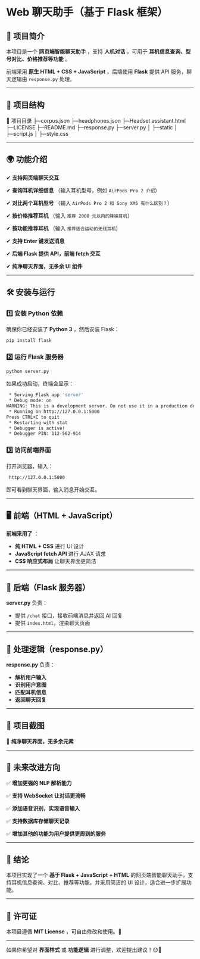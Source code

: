 # **Web 聊天助手（基于 Flask 框架）**

## **📌 项目简介**

本项目是一个 **网页端智能聊天助手** ，支持 **人机对话** ，可用于 **耳机信息查询、型号对比、价格推荐等功能** 。

前端采用 **原生 HTML + CSS + JavaScript** ，后端使用 **Flask** 提供 API 服务，聊天逻辑由 `response.py` 处理。

---

## **📁 项目结构**

📂 项目目录
├─corpus.json
├─headphones.json
├─Headset assistant.html
├─LICENSE
├─README.md
├─response.py
├─server.py
│
├─static
│   ├─script.js
│   ├─style.css

---

## **🌍 功能介绍**

✔ **支持网页端聊天交互**

✔ **查询耳机详细信息** （输入耳机型号，例如 `AirPods Pro 2 介绍`）

✔ **对比两个耳机型号** （输入 `AirPods Pro 2 和 Sony XM5 有什么区别？`）

✔ **按价格推荐耳机** （输入 `推荐 2000 元以内的降噪耳机`）

✔ **按功能推荐耳机** （输入 `推荐适合运动的无线耳机`）

✔ **支持 Enter 键发送消息**

✔ **后端 Flask 提供 API，前端 fetch 交互**

✔ **纯净聊天界面，无多余 UI 组件**

---

## **🛠️ 安装与运行**

### **1️⃣ 安装 Python 依赖**

确保你已经安装了 **Python 3** ，然后安装 Flask：

```bash
pip install flask
```

### **2️⃣ 运行 Flask 服务器**

```bash
python server.py
```

如果成功启动，终端会显示：

```bash
 * Serving Flask app 'server'
 * Debug mode: on
WARNING: This is a development server. Do not use it in a production deployment. Use a production WSGI server instead.
 * Running on http://127.0.0.1:5000
Press CTRL+C to quit
 * Restarting with stat
 * Debugger is active!
 * Debugger PIN: 112-562-914
```

### **3️⃣ 访问前端界面**

打开浏览器，输入：

```bash
 http://127.0.0.1:5000
```

即可看到聊天界面，输入消息开始交互。

---

## **🖥️ 前端（HTML + JavaScript）**

**前端采用了** ：

- **纯 HTML + CSS** 进行 UI 设计
- **JavaScript fetch API** 进行 AJAX 请求
- **CSS 响应式布局** 让聊天界面更简洁

---

## **🚀 后端（Flask 服务器）**

**server.py** 负责：

- 提供 `/chat` 接口，接收前端消息并返回 AI 回复
- 提供 `index.html`，渲染聊天页面

---

## **🎯 处理逻辑（response.py）**

**response.py** 负责：

- **解析用户输入**
- **识别用户意图**
- **匹配耳机信息**
- **返回聊天回复**

---

## **📸 项目截图**

🎨 **纯净聊天界面，无多余元素**

---

## **📌 未来改进方向**

✅ **增加更强的 NLP 解析能力**

✅ **支持 WebSocket 让对话更流畅**

✅ **添加语音识别，实现语音输入**

✅ **支持数据库存储聊天记录**

✅ **增加其他的功能为用户提供更周到的服务**

---

## **📜 结论**

本项目实现了一个 **基于 Flask +  JavaScript** **+ HTML** 的网页端智能聊天助手，支持耳机信息查询、对比、推荐等功能，并采用简洁的 UI 设计，适合进一步扩展功能。

---

## **📄 许可证**

本项目遵循 **MIT License** ，可自由修改和使用。🎉

---

如果你希望对 **界面样式** 或 **功能逻辑** 进行调整，欢迎提出建议！😊🚀
